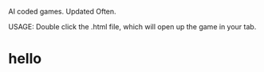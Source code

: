 AI coded games.
Updated Often.

USAGE:
Double click the .html file, which will open up the game in your tab.
<h1>hello</h1>
